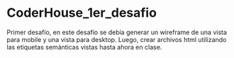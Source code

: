 # CoderHouse_1er_desafio

Primer desafío, en este desafío se debía generar un wireframe de una vista para mobile y una vista para desktop. Luego, crear archivos html utilizando las
etiquetas semánticas vistas hasta ahora en clase.
